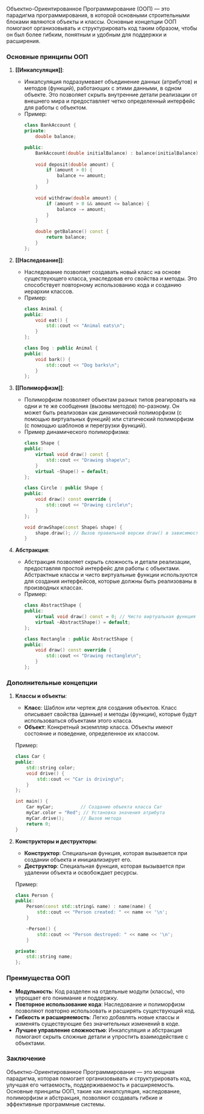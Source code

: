 Объектно-Ориентированное Программирование (ООП) — это парадигма программирования, в которой основными строительными блоками являются объекты и классы. Основные концепции ООП помогают организовывать и структурировать код таким образом, чтобы он был более гибким, понятным и удобным для поддержки и расширения.

### Основные принципы ООП

1. **[[Инкапсуляция]]**:
   - Инкапсуляция подразумевает объединение данных (атрибутов) и методов (функций), работающих с этими данными, в одном объекте. Это позволяет скрыть внутренние детали реализации от внешнего мира и предоставляет четко определенный интерфейс для работы с объектом.
   - Пример:
     ```cpp
     class BankAccount {
     private:
         double balance;

     public:
         BankAccount(double initialBalance) : balance(initialBalance) {}
         
         void deposit(double amount) {
             if (amount > 0) {
                 balance += amount;
             }
         }

         void withdraw(double amount) {
             if (amount > 0 && amount <= balance) {
                 balance -= amount;
             }
         }

         double getBalance() const {
             return balance;
         }
     };
     ```

2. **[[Наследование]]**:
   - Наследование позволяет создавать новый класс на основе существующего класса, унаследовав его свойства и методы. Это способствует повторному использованию кода и созданию иерархии классов.
   - Пример:
     ```cpp
     class Animal {
     public:
         void eat() {
             std::cout << "Animal eats\n";
         }
     };

     class Dog : public Animal {
     public:
         void bark() {
             std::cout << "Dog barks\n";
         }
     };
     ```

3. **[[Полиморфизм]]**:
   - Полиморфизм позволяет объектам разных типов реагировать на одни и те же сообщения (вызовы методов) по-разному. Он может быть реализован как динамический полиморфизм (с помощью виртуальных функций) или статический полиморфизм (с помощью шаблонов и перегрузки функций).
   - Пример динамического полиморфизма:
     ```cpp
     class Shape {
     public:
         virtual void draw() const {
             std::cout << "Drawing shape\n";
         }
         virtual ~Shape() = default;
     };

     class Circle : public Shape {
     public:
         void draw() const override {
             std::cout << "Drawing circle\n";
         }
     };

     void drawShape(const Shape& shape) {
         shape.draw(); // Вызов правильной версии draw() в зависимости от типа объекта
     }
     ```

4. **Абстракция**:
   - Абстракция позволяет скрыть сложность и детали реализации, предоставляя простой интерфейс для работы с объектами. Абстрактные классы и чисто виртуальные функции используются для создания интерфейсов, которые должны быть реализованы в производных классах.
   - Пример:
     ```cpp
     class AbstractShape {
     public:
         virtual void draw() const = 0; // Чисто виртуальная функция
         virtual ~AbstractShape() = default;
     };

     class Rectangle : public AbstractShape {
     public:
         void draw() const override {
             std::cout << "Drawing rectangle\n";
         }
     };
     ```

### Дополнительные концепции

1. **Классы и объекты**:
   - **Класс**: Шаблон или чертеж для создания объектов. Класс описывает свойства (данные) и методы (функции), которые будут использоваться объектами этого класса.
   - **Объект**: Конкретный экземпляр класса. Объекты имеют состояние и поведение, определенное их классом.

   Пример:
   ```cpp
   class Car {
   public:
       std::string color;
       void drive() {
           std::cout << "Car is driving\n";
       }
   };

   int main() {
       Car myCar;          // Создание объекта класса Car
       myCar.color = "Red"; // Установка значения атрибута
       myCar.drive();      // Вызов метода
       return 0;
   }
   ```

2. **Конструкторы и деструкторы**:
   - **Конструктор**: Специальная функция, которая вызывается при создании объекта и инициализирует его.
   - **Деструктор**: Специальная функция, которая вызывается при удалении объекта и освобождает ресурсы.

   Пример:
   ```cpp
   class Person {
   public:
       Person(const std::string& name) : name(name) {
           std::cout << "Person created: " << name << '\n';
       }

       ~Person() {
           std::cout << "Person destroyed: " << name << '\n';
       }

   private:
       std::string name;
   };
   ```

### Преимущества ООП

- **Модульность**: Код разделен на отдельные модули (классы), что упрощает его понимание и поддержку.
- **Повторное использование кода**: Наследование и полиморфизм позволяют повторно использовать и расширять существующий код.
- **Гибкость и расширяемость**: Легко добавлять новые классы и изменять существующие без значительных изменений в коде.
- **Лучшее управление сложностью**: Инкапсуляция и абстракция помогают скрыть сложные детали и упростить взаимодействие с объектами.

### Заключение

Объектно-Ориентированное Программирование — это мощная парадигма, которая помогает организовывать и структурировать код, улучшая его читаемость, поддерживаемость и расширяемость. Основные принципы ООП, такие как инкапсуляция, наследование, полиморфизм и абстракция, позволяют создавать гибкие и эффективные программные системы.